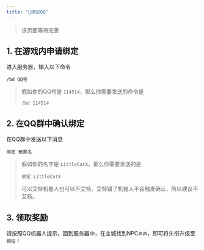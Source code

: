 ```yaml
---
title: "🔖绑定QQ"
---
```


> 该页面等待完善

## 1. 在游戏内申请绑定

进入服务器，输入以下命令
```
/bd QQ号
```

> 假如你的QQ号是 `114514`，那么你需要发送的命令是
> ```
> /bd 114514
> ```

## 2. 在QQ群中确认绑定

在QQ群中发送以下消息
```
绑定 玩家名
```

> 假如你的名字是 `LittleCatX`，那么你需要发送的是
> ```
> 绑定 LittleCatX
> ```
> 可以艾特机器人也可以不艾特，艾特错了机器人不会触发确认，所以建议不艾特。

## 3. 领取奖励

请按照QQ机器人提示，回到服务器中，在主城找到NPC`声声`，即可将头衔升级至`铜锭`！
